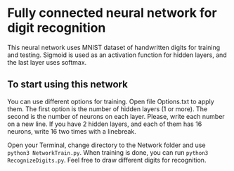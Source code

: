 # Fully connected neural network for digit recognition

This neural network uses MNIST dataset of handwritten digits for training and testing.
Sigmoid is used as an activation function for hidden layers, and the last layer uses softmax.

## To start using this network

You can use different options for training. Open file Options.txt to apply them. The first option is the number of hidden layers (1 or more). The second is the number of neurons on each layer. Please, write each number on a new line. If you have 2 hidden layers, and each of them has 16 neurons, write 16 two times with a linebreak.

Open your Terminal, change directory to the Network folder and use `python3 NetworkTrain.py`.
When training is done, you can run `python3 RecognizeDigits.py`. Feel free to draw different digits for recognition.